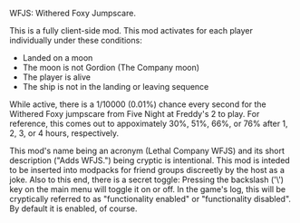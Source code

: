 WFJS: Withered Foxy Jumpscare.

This is a fully client-side mod. This mod activates for each player individually under these conditions:
- Landed on a moon
- The moon is not Gordion (The Company moon)
- The player is alive
- The ship is not in the landing or leaving sequence

While active, there is a 1/10000 (0.01%) chance every second for the Withered Foxy jumpscare from Five Night at Freddy's 2 to play. For reference, this comes out to appoximately 30%, 51%, 66%, or 76% after 1, 2, 3, or 4 hours, respectively. 

This mod's name being an acronym (Lethal Company WFJS) and its short description ("Adds WFJS.") being cryptic is intentional. This mod is inteded to be inserted into modpacks for friend groups discreetly by the host as a joke. Also to this end, there is a secret toggle: Pressing the backslash ('\\') key on the main menu will toggle it on or off. In the game's log, this will be cryptically referred to as "functionality enabled" or "functionality disabled". By default it is enabled, of course.